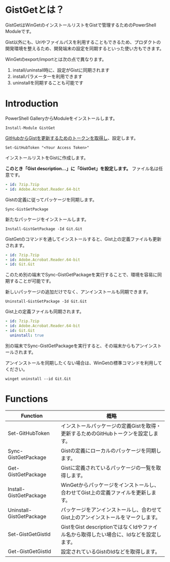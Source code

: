 # GistGetとは？

GistGetはWinGetのインストールリストをGistで管理するためのPowerShell Moduleです。

Gist以外にも、Uriやファイルパスを利用することもできるため、プロダクトの開発環境を整えるため、開発端末の設定を同期するといった使い方もできます。

WinGetのexport/importとは次の点で異なります。

1. install/uninstall時に、設定がGistに同期されます
2. installパラメーターを利用できます
3. uninstallを同期することも可能です


# Introduction

PowerShell GalleryからModuleをインストールします。

```pwsh
Install-Module GistGet
```

[GitHubからGistを更新するためのトークンを取得し](docs/ja-jp/Set-GitHubToken.md)、設定します。

```pwsh
Set-GitHubToken "<Your Access Token>"
```

インストールリストをGistに作成します。 

**このとき「Gist description...」に「GistGet」を設定します。** ファイル名は任意です。

```yaml
- id: 7zip.7zip
- id: Adobe.Acrobat.Reader.64-bit
```

Gistの定義に従ってパッケージを同期します。

```pwsh
Sync-GistGetPackage
```

新たなパッケージをインストールします。

```pwsh
Install-GistGetPackage -Id Git.Git
```

GistGetのコマンドを通してインストールすると、Gist上の定義ファイルも更新されます。

```yaml
- id: 7zip.7zip
- id: Adobe.Acrobat.Reader.64-bit
- id: Git.Git
```

このため別の端末でSync-GistGetPackageを実行することで、環境を容易に同期することが可能です。

新しいパッケージの追加だけでなく、アンインストールも同期できます。

```pwsh
Uninstall-GistGetPackage -Id Git.Git
```

Gist上の定義ファイルも同期されます。

```yaml
- id: 7zip.7zip
- id: Adobe.Acrobat.Reader.64-bit
- id: Git.Git
  uninstall: true
```

別の端末でSync-GistGetPackageを実行すると、その端末からもアンインストールされます。

アンインストールを同期したくない場合は、WinGetの標準コマンドを利用してください。

```pwsh
winget uninstall --id Git.Git
```

# Functions

|Function|概略|
|--|--|
|Set-GitHubToken|インストールパッケージの定義Gistを取得・更新するためのGitHubトークンを設定します。|
|Sync-GistGetPackage|Gistの定義にローカルのパッケージを同期します。|
|Get-GistGetPackage|Gistに定義されているパッケージの一覧を取得します。|
|Install-GistGetPackage|WinGetからパッケージをインストールし、合わせてGist上の定義ファイルを更新します。|
|Uninstall-GistGetPackage|パッケージをアンインストールし、合わせてGist上のアンインストールをマークします。|
|Set-GistGetGistId|GistをGist descriptionではなくIdやファイル名から取得したい場合に、Idなどを設定します。|
|Get-GistGetGistId|設定されているGistのIdなどを取得します。|
